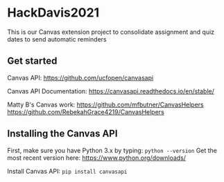 # HackDavis2021
This is our Canvas extension project to consolidate assignment and quiz dates to send automatic reminders

## Get started
Canvas API: https://github.com/ucfopen/canvasapi

Canvas API Documentation: https://canvasapi.readthedocs.io/en/stable/

Matty B's Canvas work: https://github.com/mfbutner/CanvasHelpers https://github.com/RebekahGrace4219/CanvasHelpers

## Installing the Canvas API
First, make sure you have Python 3.x by typing:
```python --version```
Get the most recent version here: https://www.python.org/downloads/

Install Canvas API:
```pip install canvasapi```
